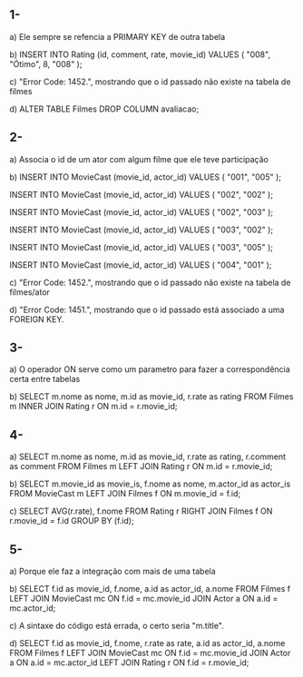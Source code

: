 ## 1- 
a) Ele sempre se refencia a PRIMARY KEY de outra tabela

b) INSERT INTO Rating (id, comment, rate, movie_id)
VALUES (
"008",
"Ótimo",
8,
"008"
);

c) "Error Code: 1452.", mostrando que o id passado não existe na tabela de filmes

d) ALTER TABLE Filmes DROP COLUMN avaliacao;


## 2-
a) Associa o id de um ator com algum filme que ele teve participação

b) INSERT INTO MovieCast (movie_id, actor_id)
VALUES (
"001",
"005"
);

INSERT INTO MovieCast (movie_id, actor_id)
VALUES (
"002",
"002"
);

INSERT INTO MovieCast (movie_id, actor_id)
VALUES (
"002",
"003"
);

INSERT INTO MovieCast (movie_id, actor_id)
VALUES (
"003",
"002"
);

INSERT INTO MovieCast (movie_id, actor_id)
VALUES (
"003",
"005"
);

INSERT INTO MovieCast (movie_id, actor_id)
VALUES (
"004",
"001"
);

c) "Error Code: 1452.", mostrando que o id passado não existe na tabela de filmes/ator 

d) "Error Code: 1451.", mostrando que o id passado está associado a uma FOREIGN KEY.


## 3- 
a) O operador ON serve como um parametro para fazer a correspondência certa entre tabelas

b) SELECT m.nome as nome, m.id as movie_id, r.rate as rating FROM Filmes m
INNER JOIN Rating r ON m.id = r.movie_id;


## 4-
a) SELECT m.nome as nome, m.id as movie_id, r.rate as rating, r.comment as comment FROM Filmes m
LEFT JOIN Rating r ON m.id = r.movie_id;

b) SELECT m.movie_id as movie_is, f.nome as nome, m.actor_id as actor_is FROM MovieCast m 
LEFT JOIN Filmes f ON m.movie_id = f.id;

c) SELECT AVG(r.rate), f.nome FROM Rating r 
RIGHT JOIN Filmes f ON r.movie_id = f.id
GROUP BY (f.id); 


## 5-
a) Porque ele faz a integração com mais de uma tabela

b) SELECT f.id as movie_id, f.nome, a.id as actor_id, a.nome FROM Filmes f
LEFT JOIN MovieCast mc ON f.id = mc.movie_id
JOIN Actor a ON a.id = mc.actor_id;

c) A sintaxe do código está errada, o certo seria "m.title".

d) SELECT f.id as movie_id, f.nome, r.rate as rate, a.id as actor_id, a.nome FROM Filmes f
LEFT JOIN MovieCast mc ON f.id = mc.movie_id
JOIN Actor a ON a.id = mc.actor_id
LEFT JOIN Rating r ON f.id = r.movie_id;